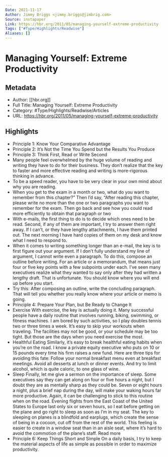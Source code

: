 ```yaml
---
Date: 2021-11-17
Author: Jimmy Briggs <jimmy.briggs@jimbrig.com>
Source: instapaper
Link: https://hbr.org/2011/05/managing-yourself-extreme-productivity
Tags: ["#Type/Highlights/Readwise"]
Aliases: []
---
```

# Managing Yourself: Extreme Productivity

## Metadata
- Author: [[hbr.org]]
- Full Title: Managing Yourself: Extreme Productivity
- Category: #Type/Highlights/Readwise/Articles
- URL: https://hbr.org/2011/05/managing-yourself-extreme-productivity

## Highlights
- Principle 1: Know Your Comparative Advantage
- Principle 2: It’s Not the Time You Spend but the Results You Produce
- Principle 3: Think First, Read or Write Second
- Many people feel overwhelmed by the huge volume of reading and writing they have to do for their business. They don’t realize that the key to faster and more effective reading and writing is more-rigorous thinking in advance.
- To be a speed reader, you have to be very clear in your own mind about why you are reading.
- When you get to the exam in a month or two, what do you want to remember from this chapter?” Then I’d say, “After reading this chapter, please write no more than the one or two paragraphs you want to remember for the exam. Then go back and see how you could read more efficiently to obtain that paragraph or two
- With e-mails, the first thing to do is to decide which ones need to be read. Second, if any of them are important, I try to answer them right away. If I can’t, or they have lengthy attachments, I have them printed out. The next morning I have hard copies of them on my desk and know what I need to respond to.
- When it comes to writing something longer than an e-mail, the key is to first figure out your argument. If I don’t fully understand my line of argument, I cannot write even a paragraph. To do this, compose an outline before writing. For an article or a memorandum, that means just four or five key points with a few subpoints under each. I’ve seen many executives realize what they wanted to say only after they had written a lengthy draft. That is unfortunate. You should know where you will end up before you start.
- Try this: After composing an outline, write the concluding paragraph. That will tell you whether you really know where your article or memo is going.
- Principle 4: Prepare Your Plan, but Be Ready to Change It
- Exercise
  With exercise, the key is actually doing it. Many successful people have a daily routine that involves running, biking, swimming, or fitness machines. I am bored by such activities, so I play doubles tennis two or three times a week.
  It’s easy to skip your workouts when traveling. The facilities may not be good, or your schedule may be too tight. But those are the days when you need exercise the most.
- Healthful Eating
  Similarly, it’s easy to break healthful eating habits when you’re on the road. I know a private equity executive who puts on 10 or 15 pounds every time his firm raises a new fund. Here are three tips for avoiding this fate: Follow your normal breakfast menu even at breakfast meetings. Avoid all desserts at lunch or dinner events. And try to limit alcohol, which is quite caloric, to one glass of wine.
- Sleep
  Finally, let me give a sermon on the importance of sleep. Some executives say they can get along on four or five hours a night, but I doubt they are as mentally sharp as they could be. Seven or eight hours a night, plus a brief nap during the day, will make your waking hours far more productive.
  Again, it can be challenging to stick to this routine when on the road. Evening flights from the East Coast of the United States to Europe last only six or seven hours, so I eat before getting on the plane and go right to sleep as soon as I’m in my seat. The key to sleeping on planes is a blindfold and earplugs, which create the sense of being in a cocoon, cut off from the rest of the world. This feeling is easier to create in a window seat than in an aisle seat, where it’s hard to avoid the commotion of the plane’s staff.
  Read more
- Principle 6: Keep Things Short and Simple
  On a daily basis, I try to keep the material aspects of life as simple as possible in order to maximize productivity.
